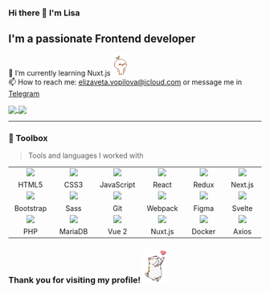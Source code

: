 ### Hi there 👋 I'm Lisa
## I'm a passionate Frontend developer 
🌱 I’m currently learning Nuxt.js <img src="https://github.com/babet-ta/babet-ta/blob/main/leaf-budding-pop.gif" width="30" /> <br>
📫 How to reach me: elizaveta.vopilova@icloud.com or message me in [Telegram](https://t.me/babet_ta)

<!--
**babet-ta/babet-ta** is a ✨ _special_ ✨ repository because its `README.md` (this file) appears on your GitHub profile.

Here are some ideas to get you started:

- 🔭 I’m currently working on ...
- 🌱 I’m currently learning ...
- 👯 I’m looking to collaborate on ...
- 🤔 I’m looking for help with ...
- 💬 Ask me about ...
- 📫 How to reach me: ...
- 😄 Pronouns: ...
- ⚡ Fun fact: ...
-->

<a href="https://github.com/anuraghazra/convoychat">
  <img align="center" src="https://github-readme-stats.vercel.app/api/top-langs/?username=babet-ta&exclude_repo=Digital-Project&layout=donut" />
</a> 
<a href="https://git.io/streak-stats">
  <img align="center" src="https://github-readme-streak-stats-seven-azure.vercel.app?user=babet-ta&theme=gruvbox-duo&hide_border=true&card_width=400" />
</a>

---

### 🧰 Toolbox
> Tools and languages I worked with

<table>
  <tbody>
    <tr>
      <td align="center" width="90px">
        <img src="https://cdn.jsdelivr.net/gh/devicons/devicon/icons/html5/html5-plain.svg" width="50px" />
      </td>
      <td align="center" width="90px">
        <img src="https://cdn.jsdelivr.net/gh/devicons/devicon/icons/css3/css3-plain.svg" width="50px" />
      </td>
      <td align="center" width="90px">
        <img src="https://cdn.jsdelivr.net/gh/devicons/devicon/icons/javascript/javascript-plain.svg" width="50px" />
      </td>
      <td align="center" width="90px">
        <img src="https://cdn.jsdelivr.net/gh/devicons/devicon/icons/react/react-original.svg" width="50px" />
      </td>
      <td align="center" width="90px">
        <img src="https://cdn.jsdelivr.net/gh/devicons/devicon/icons/redux/redux-original.svg" width="50px" />
      </td>
      <td align="center" width="90px">
         <img src="https://cdn.jsdelivr.net/gh/devicons/devicon@latest/icons/nextjs/nextjs-plain.svg" width="50px" />
      </td>
    </tr>
    <tr>
      <td align="center" width="90px">HTML5</td>
      <td align="center" width="90px">CSS3</td>
      <td align="center" width="90px">JavaScript</td>
      <td align="center" width="90px">React</td>
      <td align="center" width="90px">Redux</td>
      <td align="center" width="90px">Next.js</td>
    </tr>
    <tr>
      <td align="center" width="90px">
        <img src="https://cdn.jsdelivr.net/gh/devicons/devicon/icons/bootstrap/bootstrap-plain.svg" width="50px" />
      </td>
      <td align="center" width="90px">
      	<img src="https://cdn.jsdelivr.net/gh/devicons/devicon@latest/icons/sass/sass-original.svg" />
      </td>
      <td align="center" width="90px">
        <img src="https://cdn.jsdelivr.net/gh/devicons/devicon/icons/git/git-plain.svg" width="50px" />
      </td>
      <td align="center" width="90px">
        <img src="https://cdn.jsdelivr.net/gh/devicons/devicon/icons/webpack/webpack-plain.svg" width="50px" />
      </td>
      <td align="center" width="90px">
        <img src="https://cdn.jsdelivr.net/gh/devicons/devicon/icons/figma/figma-original.svg" width="50px" />
      </td>
      <td align="center" width="90px">
        <img src="https://cdn.jsdelivr.net/gh/devicons/devicon/icons/svelte/svelte-original.svg" width="50px" />
      </td>
    </tr>
    <tr>
      <td align="center" width="90px">Bootstrap</td>
      <td align="center" width="90px">Sass</td>
      <td align="center" width="90px">Git </td>
      <td align="center" width="90px">Webpack</td>
      <td align="center" width="90px">Figma</td>
      <td align="center" width="90px">Svelte</td>
    </tr>
    <tr>
      <td align="center" width="90px">
        <img src="https://cdn.jsdelivr.net/gh/devicons/devicon/icons/php/php-plain.svg" width="50px" />
      </td>
      <td align="center" width="90px">
        <img src="https://cdn.jsdelivr.net/gh/devicons/devicon/icons/mariadb/mariadb-original.svg" width="50px" />
      </td>
      <td align="center" width="90px">
        <img src="https://cdn.jsdelivr.net/gh/devicons/devicon/icons/vuejs/vuejs-original.svg" width="50px" />
      </td>
      <td align="center" width="90px">
        <img src="https://cdn.jsdelivr.net/gh/devicons/devicon/icons/nuxtjs/nuxtjs-original.svg" width="50px" />
      </td>
      <td align="center" width="90px">
        <img src="https://cdn.jsdelivr.net/gh/devicons/devicon/icons/docker/docker-plain.svg" width="50px" />
      </td>
      <td align="center" width="90px">
            <img src="https://cdn.jsdelivr.net/gh/devicons/devicon@latest/icons/axios/axios-plain.svg" width="50px" />
      </td>
    </tr>
    <tr>
      <td align="center" width="90px">PHP</td>
      <td align="center" width="90px">MariaDB</td>
      <td align="center" width="90px">Vue 2</td>
      <td align="center" width="90px">Nuxt.js</td>
      <td align="center" width="90px">Docker</td>
      <td align="center" width="90px">Axios</td>
    </tr>
  </tbody>
</table>

### Thank you for visiting my profile! <img src="https://github.com/babet-ta/babet-ta/blob/main/kitty.gif" width="50" />
